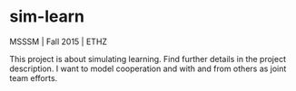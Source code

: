 # sim-learn
MSSSM | Fall 2015 | ETHZ

This project is about simulating learning. Find further details in the project description.
I want to model cooperation and with and from others as joint team efforts.
